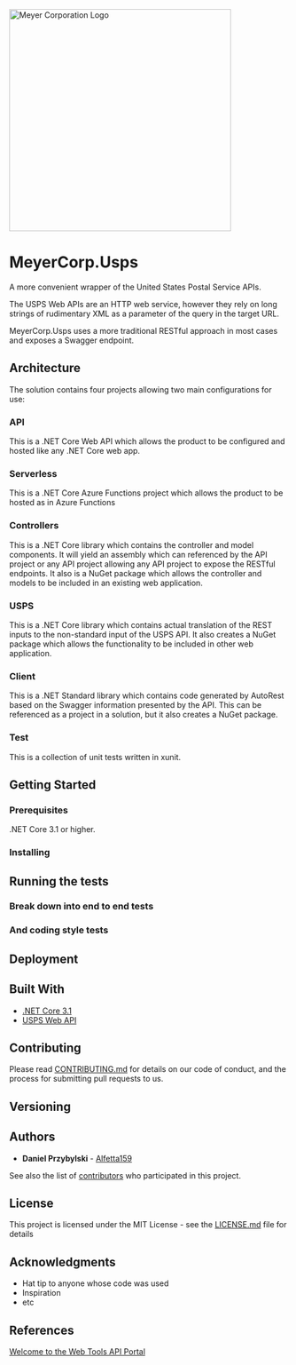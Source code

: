 <img alt="Meyer Corporation Logo" src="https://lemon-river-09725971e.azurestaticapps.net/images/Meyer.jpg" width="400" />

# MeyerCorp.Usps

A more convenient wrapper of the United States Postal Service APIs. 

The USPS Web APIs are an HTTP web service, however they rely on long strings of rudimentary XML as a parameter of the query in the target URL.

MeyerCorp.Usps uses a more traditional RESTful approach in most cases and exposes a Swagger endpoint.

## Architecture

The solution contains four projects allowing two main configurations for use:

### API

This is a .NET Core Web API which allows the product to be configured and hosted like any .NET Core web app.

### Serverless

This is a .NET Core Azure Functions project which allows the product to be hosted as in Azure Functions

### Controllers

This is a .NET Core library which contains the controller and model components. It will yield an assembly which can referenced by the API project or any API project allowing any API project to expose the RESTful endpoints. It also is a NuGet package which allows the controller and models to be included in an existing web application.

### USPS

This is a .NET Core library which contains actual translation of the REST inputs to the non-standard input of the USPS API. It also creates a NuGet package which allows the functionality to be included in other web application.

### Client

This is a .NET Standard library which contains code generated by AutoRest based on the Swagger information presented by the API. This can be referenced as a project in a solution, but it also creates a NuGet package.

### Test

This is a collection of unit tests written in xunit.


## Getting Started

### Prerequisites

.NET Core 3.1 or higher.

### Installing

## Running the tests

### Break down into end to end tests

### And coding style tests

## Deployment

## Built With

* [.NET Core 3.1](https://docs.microsoft.com/en-us/dotnet/core/)
* [USPS Web API](https://www.usps.com/business/web-tools-apis/welcome.htm)

## Contributing

Please read [CONTRIBUTING.md](CONTRIBUTING.md) for details on our code of conduct, and the process for submitting pull requests to us.

## Versioning

## Authors

* **Daniel Przybylski** - [Alfetta159](https://github.com/Alfetta159)

See also the list of [contributors](https://github.com/MeyerCorporation/Usps.Core/graphs/contributors) who participated in this project.

## License

This project is licensed under the MIT License - see the [LICENSE.md](LICENSE.md) file for details

## Acknowledgments

* Hat tip to anyone whose code was used
* Inspiration
* etc

## References

[Welcome to the Web Tools API Portal](https://www.usps.com/business/web-tools-apis/welcome.htm)
